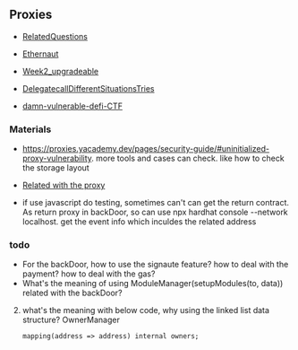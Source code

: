 ## Proxies

- [RelatedQuestions](RelatedQuestions.md)

- [Ethernaut](Ethernaut.md)

- [Week2_upgradeable](UpgradeableWeek2Protocols.md)

- [DelegatecallDifferentSituationsTries](DelegatecallDifferentSituationsTries.md)

- [damn-vulnerable-defi-CTF](damn-vulnerable-defi-CTF.md)

### Materials

- https://proxies.yacademy.dev/pages/security-guide/#uninitialized-proxy-vulnerability. more tools and cases can check. like how to check the storage layout

- [Related with the proxy](proxyOther.md)

- if use javascript do testing, sometimes can't can get the return contract. As return proxy in backDoor, so can use npx hardhat console --network localhost. get the event info which inculdes the related address

### todo

- For the backDoor, how to use the signaute feature? how to deal with the payment? how to deal with the gas?
- What's the meaning of using ModuleManager(setupModules(to, data)) related with the backDoor?

2. what's the meaning with below code, why using the linked list data structure? OwnerManager
   ```
   mapping(address => address) internal owners;
   ```
